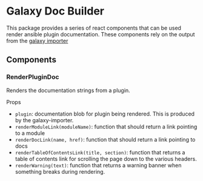 # Galaxy Doc Builder

This package provides a series of react components that can be used render ansible
plugin documentation. These components rely on the output from the [galaxy importer](https://github.com/ansible/ansible-hub-ui)

## Components

### RenderPluginDoc

Renders the documentation strings from a plugin.

Props

-   `plugin`: documentation blob for plugin being rendered. This is produced by the
    galaxy-importer.
-   `renderModuleLink(moduleName)`: function that should return a link pointing to a module
-   `renderDocLink(name, href)`: function that should return a link pointing to docs
-   `renderTableOfContentsLink(title, section)`: function that returns a table of contents
    link for scrolling the page down to the various headers.
-   `renderWarning(text)`: function that returns a warning banner when something breaks during rendering.
